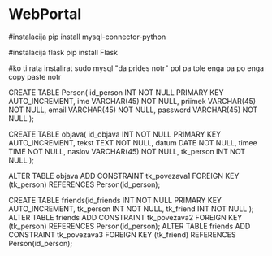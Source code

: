# WebPortal

#instalacija
pip install mysql-connector-python

#instalacija flask
pip install Flask

#ko ti rata instalirat 
sudo mysql "da prides notr"
pol pa tole enga pa po enga  copy paste notr 

CREATE  TABLE Person(
id_person INT NOT NULL PRIMARY KEY AUTO_INCREMENT,
ime VARCHAR(45) NOT NULL,
priimek VARCHAR(45) NOT NULL,
email VARCHAR(45) NOT NULL,
password VARCHAR(45) NOT NULL
);

CREATE TABLE objava(
id_objava INT NOT NULL PRIMARY KEY AUTO_INCREMENT,
tekst TEXT NOT NULL,
datum DATE NOT NULL,
timee TIME NOT NULL,
naslov VARCHAR(45) NOT NULL,
tk_person INT NOT NULL
);

ALTER TABLE objava ADD CONSTRAINT tk_povezava1 FOREIGN KEY (tk_person) REFERENCES Person(id_person);

CREATE TABLE friends(id_friends INT NOT NULL PRIMARY KEY AUTO_INCREMENT,
tk_person INT NOT NULL,
tk_friend INT NOT NULL
);
ALTER TABLE friends ADD CONSTRAINT tk_povezava2 FOREIGN KEY (tk_person) REFERENCES Person(id_person);
ALTER TABLE friends ADD CONSTRAINT tk_povezava3 FOREIGN KEY (tk_friend) REFERENCES Person(id_person);


